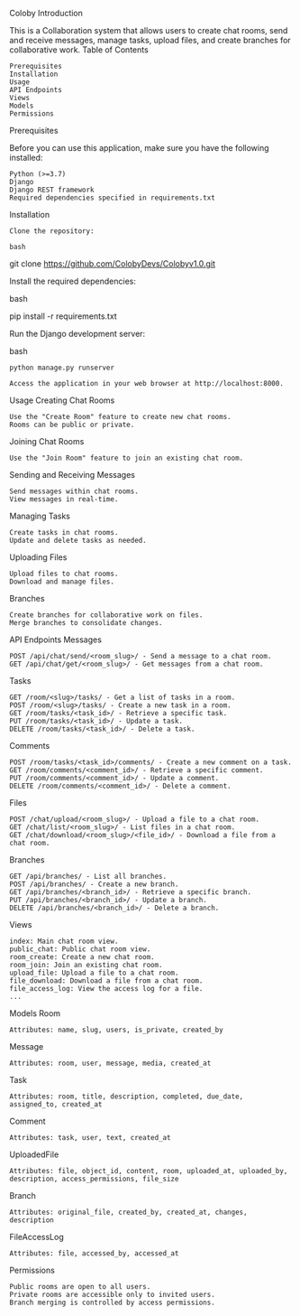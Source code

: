 Coloby
Introduction

This is a  Collaboration system that allows users to create chat rooms, send and receive messages, manage tasks, upload files, and create branches for collaborative work.
Table of Contents

    Prerequisites
    Installation
    Usage
    API Endpoints
    Views
    Models
    Permissions

Prerequisites

Before you can use this application, make sure you have the following installed:

    Python (>=3.7)
    Django
    Django REST framework
    Required dependencies specified in requirements.txt

Installation

    Clone the repository:

    bash

git clone https://github.com/ColobyDevs/Colobyv1.0.git

Install the required dependencies:

bash

pip install -r requirements.txt

Run the Django development server:

bash

    python manage.py runserver

    Access the application in your web browser at http://localhost:8000.

Usage
Creating Chat Rooms

    Use the "Create Room" feature to create new chat rooms.
    Rooms can be public or private.

Joining Chat Rooms

    Use the "Join Room" feature to join an existing chat room.

Sending and Receiving Messages

    Send messages within chat rooms.
    View messages in real-time.

Managing Tasks

    Create tasks in chat rooms.
    Update and delete tasks as needed.

Uploading Files

    Upload files to chat rooms.
    Download and manage files.

Branches

    Create branches for collaborative work on files.
    Merge branches to consolidate changes.

API Endpoints
Messages

    POST /api/chat/send/<room_slug>/ - Send a message to a chat room.
    GET /api/chat/get/<room_slug>/ - Get messages from a chat room.

Tasks

    GET /room/<slug>/tasks/ - Get a list of tasks in a room.
    POST /room/<slug>/tasks/ - Create a new task in a room.
    GET /room/tasks/<task_id>/ - Retrieve a specific task.
    PUT /room/tasks/<task_id>/ - Update a task.
    DELETE /room/tasks/<task_id>/ - Delete a task.

Comments

    POST /room/tasks/<task_id>/comments/ - Create a new comment on a task.
    GET /room/comments/<comment_id>/ - Retrieve a specific comment.
    PUT /room/comments/<comment_id>/ - Update a comment.
    DELETE /room/comments/<comment_id>/ - Delete a comment.

Files

    POST /chat/upload/<room_slug>/ - Upload a file to a chat room.
    GET /chat/list/<room_slug>/ - List files in a chat room.
    GET /chat/download/<room_slug>/<file_id>/ - Download a file from a chat room.

Branches

    GET /api/branches/ - List all branches.
    POST /api/branches/ - Create a new branch.
    GET /api/branches/<branch_id>/ - Retrieve a specific branch.
    PUT /api/branches/<branch_id>/ - Update a branch.
    DELETE /api/branches/<branch_id>/ - Delete a branch.

Views

    index: Main chat room view.
    public_chat: Public chat room view.
    room_create: Create a new chat room.
    room_join: Join an existing chat room.
    upload_file: Upload a file to a chat room.
    file_download: Download a file from a chat room.
    file_access_log: View the access log for a file.
    ...

Models
Room

    Attributes: name, slug, users, is_private, created_by

Message

    Attributes: room, user, message, media, created_at

Task

    Attributes: room, title, description, completed, due_date, assigned_to, created_at

Comment

    Attributes: task, user, text, created_at

UploadedFile

    Attributes: file, object_id, content, room, uploaded_at, uploaded_by, description, access_permissions, file_size

Branch

    Attributes: original_file, created_by, created_at, changes, description

FileAccessLog

    Attributes: file, accessed_by, accessed_at

Permissions

    Public rooms are open to all users.
    Private rooms are accessible only to invited users.
    Branch merging is controlled by access permissions.